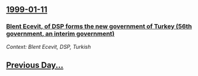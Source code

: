 ## [1999-01-11](/news/1999/01/11/index.md)

### [ Blent Ecevit, of DSP forms the new government of Turkey (56th government, an interim government)](/news/1999/01/11/bulent-ecevit-of-dsp-forms-the-new-government-of-turkey-56th-government-an-interim-government.md)
_Context: Blent Ecevit, DSP, Turkish_

## [Previous Day...](/news/1999/01/10/index.md)

